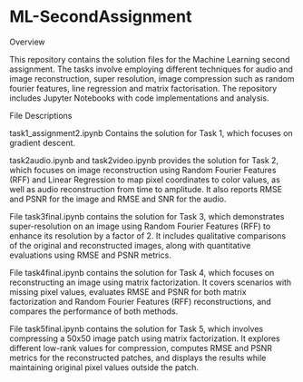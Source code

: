 # ML-SecondAssignment

Overview

This repository contains the solution files for the Machine Learning second assignment. The tasks involve employing different techniques for audio and image reconstruction, super resolution, image compression such as random fourier features, line regression and matrix factorisation. The repository includes Jupyter Notebooks with code implementations and analysis.

File Descriptions

task1_assignment2.ipynb Contains the solution for Task 1, which focuses on gradient descent.

task2audio.ipynb and task2video.ipynb provides the solution for Task 2, which focuses on image reconstruction using Random Fourier Features (RFF) and Linear Regression to map pixel coordinates to color values, as well as audio reconstruction from time to amplitude. It also reports RMSE and PSNR for the image and RMSE and SNR for the audio.

File task3final.ipynb contains the solution for Task 3, which demonstrates super-resolution on an image using Random Fourier Features (RFF) to enhance its resolution by a factor of 2. It includes qualitative comparisons of the original and reconstructed images, along with quantitative evaluations using RMSE and PSNR metrics.

File task4final.ipynb contains the solution for Task 4, which focuses on reconstructing an image using matrix factorization. It covers scenarios with missing pixel values, evaluates RMSE and PSNR for both matrix factorization and Random Fourier Features (RFF) reconstructions, and compares the performance of both methods.

File task5final.ipynb contains the solution for Task 5, which involves compressing a 50x50 image patch using matrix factorization. It explores different low-rank values for compression, computes RMSE and PSNR metrics for the reconstructed patches, and displays the results while maintaining original pixel values outside the patch.
